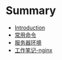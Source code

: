 # Summary

* [Introduction](README.md)
* [常用命令](command/command.md)
* [服务器环境](work_server_environment/servers.md)
* [工作笔记-nginx](works/nginx.md)

